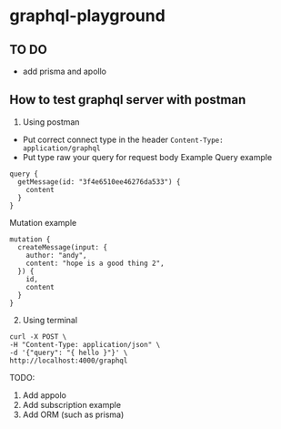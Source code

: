 # graphql-playground

## TO DO
- add prisma and apollo

## How to test graphql server with postman
1. Using postman
* Put correct connect type in the header
`Content-Type: application/graphql`
* Put type raw your query for request body
Example
Query example
```
query {
  getMessage(id: "3f4e6510ee46276da533") {
    content
  }
}

```

Mutation example
```
mutation {
  createMessage(input: {
    author: "andy",
    content: "hope is a good thing 2",
  }) {
    id,
    content
  }
}
```

2. Using terminal
```
curl -X POST \
-H "Content-Type: application/json" \
-d '{"query": "{ hello }"}' \
http://localhost:4000/graphql
```

TODO:
1. Add appolo
2. Add subscription example
3. Add ORM (such as prisma)
